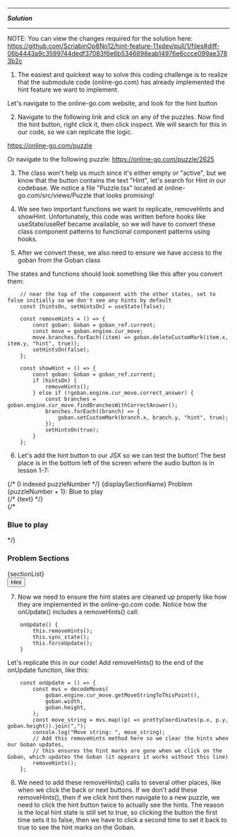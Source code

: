*******************
***Solution***
*******************

NOTE: You can view the changes required for the solution here: https://github.com/ScriabinOp8No12/hint-feature-11xdev/pull/1/files#diff-06b4443a9c3599744dedf37083f6e6b5346898eab14976e6ccce099ae3783b2c

1. The easiest and quickest way to solve this coding challenge is to realize that the submodule code (online-go.com) has already implemented the hint feature we want to implement.

Let's navigate to the online-go.com website, and look for the hint button

2. Navigate to the following link and click on any of the puzzles. Now find the hint button, right click it, then click inspect.  We will search for this in our code, so we can replicate the logic.

https://online-go.com/puzzle

Or navigate to the following puzzle:
https://online-go.com/puzzle/2625

3. The class won't help us much since it's either empty or "active", but we know that the button contains the text "Hint", let's search for Hint in our codebase.  We notice a file "Puzzle.tsx" located at online-go.com/src/views/Puzzle that looks promising!

4. We see two important functions we want to replicate, removeHints and showHint.  Unfortunately, this code was written before hooks like useState/useRef became available, so we will have to convert these class component patterns to functional component patterns using hooks.  

5. After we convert these, we also need to ensure we have access to the goban from the Goban class

The states and functions should look something like this after you convert them:

```
    // near the top of the component with the other states, set to false initially so we don't see any hints by default
    const [hintsOn, setHintsOn] = useState(false); 

    const removeHints = () => {
        const goban: Goban = goban_ref.current;
        const move = goban.engine.cur_move;
        move.branches.forEach((item) => goban.deleteCustomMark(item.x, item.y, "hint", true));
        setHintsOn(false);
    };

    const showHint = () => {
        const goban: Goban = goban_ref.current;
        if (hintsOn) {
            removeHints();
        } else if (!goban.engine.cur_move.correct_answer) {
            const branches = goban.engine.cur_move.findBranchesWithCorrectAnswer();
            branches.forEach((branch) => {
                goban.setCustomMark(branch.x, branch.y, "hint", true);
            });
            setHintsOn(true);
        }
    };

```

6. Let's add the hint button to our JSX so we can test the button!  The best place is in the bottom left of the screen where the audio button is in lesson 1-7:

<div id="Lesson" className="bg-blue">
    <div className="landscape-top-spacer">
        <div className="lesson-title">
            {/* 0 indexed puzzleNumber */}
            {displaySectionName} Problem {puzzleNumber + 1}: Blue to play
        </div>
    </div>
    <div id="Lesson-bottom-container">
        <div id="left-container">
            <div className="explanation-text" onClick={cancel_animation_ref.current}>
                {/* {text} */}
                <div className="puzzle-sections">
                    {/* <h3>Blue to play</h3> */}
                    <h3>Problem Sections</h3>
                    {sectionList}
                </div>
            </div>
            <!-- Add the hint button here!  This will show a hint button in the bottom left corner of the screen -->
            <div className="bottom-graphic">
                <button onClick={showHint}>Hint</button>
            </div>
        </div>

7. Now we need to ensure the hint states are cleaned up properly like how they are implemented in the online-go.com code. Notice how the onUpdate() includes a removeHints() call:

```
    onUpdate() {
        this.removeHints();
        this.sync_state();
        this.forceUpdate();
    }
```

Let's replicate this in our code!  Add removeHints() to the end of the onUpdate function, like this:

```
    const onUpdate = () => {
        const mvs = decodeMoves(
            goban.engine.cur_move.getMoveStringToThisPoint(),
            goban.width,
            goban.height,
        );
        const move_string = mvs.map((p) => prettyCoordinates(p.x, p.y, goban.height)).join(",");
        console.log("Move string: ", move_string);
        // Add this removeHints method here so we clear the hints when our Goban updates, 
        // this ensures the hint marks are gone when we click on the Goban, which updates the Goban (it appears it works without this line)
        removeHints(); 
    };
```

8. We need to add these removeHints() calls to several other places, like when we click the back or next buttons.  If we don't add these removeHints(), then if we click hint then navigate to a new puzzle, we need to click the hint button twice to actually see the hints.  The reason is the local hint state is still set to true, so clicking the button the first time sets it to false, then we have to click a second time to set it back to true to see the hint marks on the Goban.






